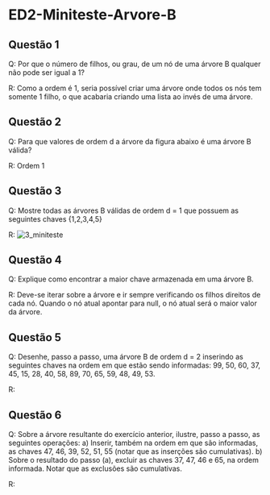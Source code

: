 # ED2-Miniteste-Arvore-B

## Questão 1

Q: Por que o número de filhos, ou grau, de um nó de uma árvore B qualquer não pode ser
igual a 1?

R: Como a ordem é 1, seria possível criar uma árvore onde todos os nós tem somente 1 filho, o que acabaria criando uma lista ao invés de uma árvore.


## Questão 2

Q: Para que valores de ordem d a árvore da figura abaixo é uma árvore B válida? 

R: Ordem 1

## Questão 3

Q: Mostre todas as árvores B válidas de ordem d = 1 que possuem as seguintes chaves
{1,2,3,4,5}

R:
![3_miniteste](https://user-images.githubusercontent.com/72577690/203876724-4a754384-403d-4f56-95a7-fbda15b7a00c.jpg)


## Questão 4

Q: Explique como encontrar a maior chave armazenada em uma árvore B. 

R: Deve-se iterar sobre a árvore e ir sempre verificando os filhos direitos de cada nó. Quando o nó atual apontar para null, o nó atual será o maior valor da árvore.

## Questão 5

Q: Desenhe, passo a passo, uma árvore B de ordem d = 2 inserindo as seguintes chaves na
ordem em que estão sendo informadas: 99, 50, 60, 37, 45, 15, 28, 40, 58, 89, 70, 65, 59, 48, 49, 53. 

R:

## Questão 6

Q: Sobre a árvore resultante do exercício anterior, ilustre, passo a passo, as seguintes
operações:
a) Inserir, também na ordem em que são informadas, as chaves 47, 46, 39, 52, 51, 55
(notar que as inserções são cumulativas).
b) Sobre o resultado do passo (a), excluir as chaves 37, 47, 46 e 65, na ordem informada.
Notar que as exclusões são cumulativas.

R:
